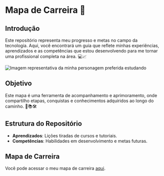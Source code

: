 # Mapa de Carreira 🚀
 
## Introdução
Este repositório representa meu progresso e metas no campo da tecnologia. Aqui, você encontrará um guia que reflete minhas experiências, aprendizados e as competências que estou desenvolvendo para me tornar uma profissional completa na área. 💻📈
 
![Imagem representativa da minha personagem preferida estudando](https://pa1.narvii.com/6888/f10ac43c39114737fc75ae57648573535c2dbc82r1-500-358_hq.gif)
 
## Objetivo
Este mapa é uma ferramenta de acompanhamento e aprimoramento, onde compartilho etapas, conquistas e conhecimentos adquiridos ao longo do caminho. 🌟📚🛠️
 
## Estrutura do Repositório
- **Aprendizados**: Lições tiradas de cursos e tutoriais.
- **Competências**: Habilidades em desenvolvimento e metas futuras.
 
## Mapa de Carreira
Você pode acessar o meu mapa de carreira [aqui](https://lysciprianno.github.io/Roadmap/).

